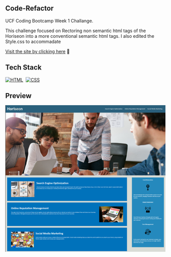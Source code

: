 ## Code-Refactor

UCF Coding Bootcamp Week 1 Challange. 

This challenge focused on Rectoring non semantic  html tags of the Horiseon into a more conventional semantic html tags. I also edited the Style.css to accommadate 

<a href="https://cpicha20.github.io/Code-Refactor/" target="_blank">Visit the site by clicking here</a> 🚀


## Tech Stack

[![HTML](https://img.shields.io/badge/html5%20-%23E34F26.svg?&style=for-the-badge&logo=html5&logoColor=white)](https://github.com/jigar-sable/Portfolio-Website/search?l=html)&nbsp;
[![CSS](https://img.shields.io/badge/css3%20-%231572B6.svg?&style=for-the-badge&logo=css3&logoColor=white)](https://github.com/jigar-sable/Portfolio-Website/search?l=css)&nbsp;

## Preview 

![Preview](/assets/images/Preview.png)